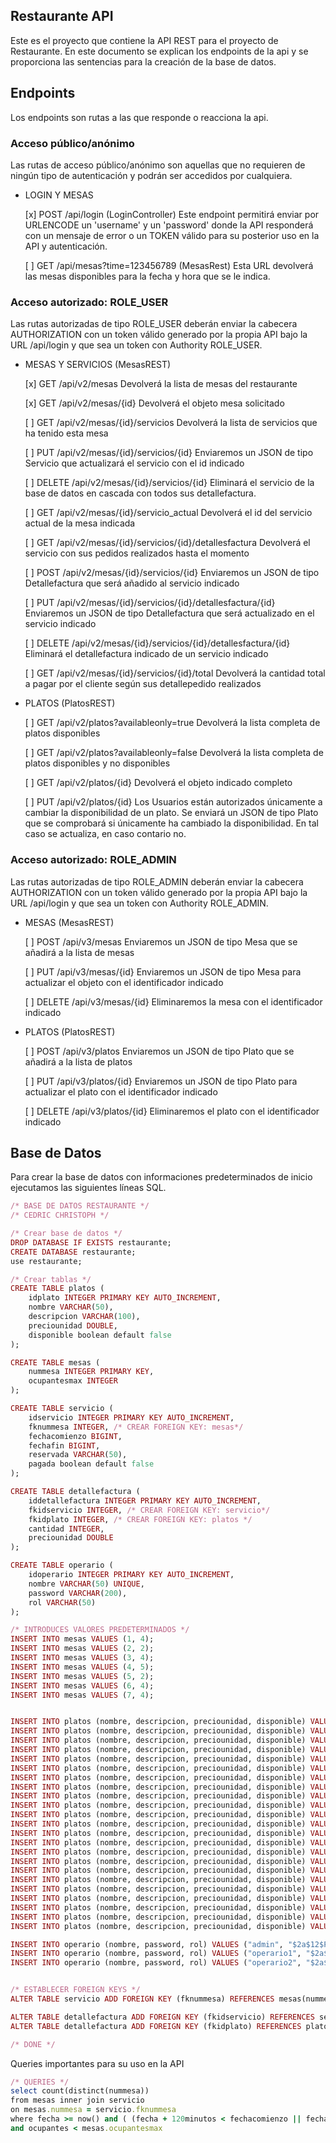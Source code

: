 ## Restaurante API

Este es el proyecto que contiene la API REST para el proyecto de Restaurante. En este documento
se explican los endpoints de la api y se proporciona las sentencias para la creación de la
base de datos.

## Endpoints

Los endpoints son rutas a las que responde o reacciona la api.

### Acceso público/anónimo
Las rutas de acceso público/anónimo son aquellas que no requieren de ningún tipo de autenticación
y podrán ser accedidos por cualquiera.

* LOGIN Y MESAS
	
	[x] POST /api/login  (LoginController)
		Este endpoint permitirá enviar por URLENCODE un 'username' y un 'password' donde la API
		responderá con un mensaje de error o un TOKEN válido para su posterior uso en la API y
		autenticación.
	
	[ ] GET /api/mesas?time=123456789  (MesasRest)
		Esta URL devolverá las mesas disponibles para la fecha y hora que se le indica.
		
### Acceso autorizado: ROLE_USER
Las rutas autorizadas de tipo ROLE_USER deberán enviar la cabecera AUTHORIZATION con un token válido
generado por la propia API bajo la URL /api/login y que sea un token con Authority ROLE_USER.

* MESAS Y SERVICIOS  (MesasREST)
	
	[x] GET /api/v2/mesas
		Devolverá la lista de mesas del restaurante
	
	[x] GET /api/v2/mesas/{id}
		Devolverá el objeto mesa solicitado
	
	[ ] GET /api/v2/mesas/{id}/servicios
		Devolverá la lista de servicios que ha tenido esta mesa
		
	[ ] PUT /api/v2/mesas/{id}/servicios/{id}
		Enviaremos un JSON de tipo Servicio que actualizará el servicio con el id indicado
	
	[ ] DELETE /api/v2/mesas/{id}/servicios/{id}
		Eliminará el servicio de la base de datos en cascada con todos sus detallefactura.
	
	[ ] GET /api/v2/mesas/{id}/servicio_actual
		Devolverá el id del servicio actual de la mesa indicada
	
	[ ] GET /api/v2/mesas/{id}/servicios/{id}/detallesfactura
		Devolverá el servicio con sus pedidos realizados hasta el momento
		
	[ ] POST /api/v2/mesas/{id}/servicios/{id}
		Enviaremos un JSON de tipo Detallefactura que será añadido al servicio indicado
	
	[ ] PUT /api/v2/mesas/{id}/servicios/{id}/detallesfactura/{id}
		Enviaremos un JSON de tipo Detallefactura que será actualizado en el servicio indicado
		
	[ ] DELETE /api/v2/mesas/{id}/servicios/{id}/detallesfactura/{id}
			Eliminará el detallefactura indicado de un servicio indicado
		
	[ ] GET /api/v2/mesas/{id}/servicios/{id}/total
		Devolverá la cantidad total a pagar por el cliente según sus detallepedido realizados
		
* PLATOS  (PlatosREST)
	
	[ ] GET /api/v2/platos?availableonly=true
		Devolverá la lista completa de platos disponibles
		
	[ ] GET /api/v2/platos?availableonly=false
		Devolverá la lista completa de platos disponibles y no disponibles
			
	[ ] GET /api/v2/platos/{id}
		Devolverá el objeto indicado completo
		
	[ ] PUT /api/v2/platos/{id}
		Los Usuarios están autorizados únicamente a cambiar la disponibilidad de un plato.
		Se enviará un JSON de tipo Plato que se comprobará si únicamente ha cambiado la
		disponibilidad. En tal caso se actualiza, en caso contario no.
		
		
### Acceso autorizado: ROLE_ADMIN
Las rutas autorizadas de tipo ROLE_ADMIN deberán enviar la cabecera AUTHORIZATION con un token válido
generado por la propia API bajo la URL /api/login y que sea un token con Authority ROLE_ADMIN.

* MESAS  (MesasREST)
	
	[ ] POST /api/v3/mesas
		Enviaremos un JSON de tipo Mesa que se añadirá a la lista de mesas
		
	[ ] PUT /api/v3/mesas/{id}
			Enviaremos un JSON de tipo Mesa para actualizar el objeto con el identificador indicado
	
	[ ] DELETE /api/v3/mesas/{id}
			Eliminaremos la mesa con el identificador indicado
	
* PLATOS  (PlatosREST)
	
	[ ] POST /api/v3/platos
		Enviaremos un JSON de tipo Plato que se añadirá a la lista de platos
		
	[ ] PUT /api/v3/platos/{id}
		Enviaremos un JSON de tipo Plato para actualizar el plato con el identificador indicado
		
	[ ] DELETE /api/v3/platos/{id}
		Eliminaremos el plato con el identificador indicado
	
	
	
## Base de Datos
Para crear la base de datos con informaciones predeterminados de inicio ejecutamos las siguientes
líneas SQL.

```ruby
/* BASE DE DATOS RESTAURANTE */
/* CEDRIC CHRISTOPH */

/* Crear base de datos */
DROP DATABASE IF EXISTS restaurante;
CREATE DATABASE restaurante;
use restaurante;

/* Crear tablas */
CREATE TABLE platos (
    idplato INTEGER PRIMARY KEY AUTO_INCREMENT,
    nombre VARCHAR(50),
    descripcion VARCHAR(100),
    preciounidad DOUBLE,
    disponible boolean default false
);

CREATE TABLE mesas (
    nummesa INTEGER PRIMARY KEY,
    ocupantesmax INTEGER
);

CREATE TABLE servicio (
    idservicio INTEGER PRIMARY KEY AUTO_INCREMENT,
    fknummesa INTEGER, /* CREAR FOREIGN KEY: mesas*/
    fechacomienzo BIGINT,
    fechafin BIGINT,
    reservada VARCHAR(50),
    pagada boolean default false
);

CREATE TABLE detallefactura (
    iddetallefactura INTEGER PRIMARY KEY AUTO_INCREMENT,
    fkidservicio INTEGER, /* CREAR FOREIGN KEY: servicio*/
    fkidplato INTEGER, /* CREAR FOREIGN KEY: platos */
    cantidad INTEGER,
    preciounidad DOUBLE
);

CREATE TABLE operario (
    idoperario INTEGER PRIMARY KEY AUTO_INCREMENT,
    nombre VARCHAR(50) UNIQUE,
    password VARCHAR(200),
    rol VARCHAR(50)
);

/* INTRODUCES VALORES PREDETERMINADOS */
INSERT INTO mesas VALUES (1, 4);
INSERT INTO mesas VALUES (2, 2);
INSERT INTO mesas VALUES (3, 4);
INSERT INTO mesas VALUES (4, 5);
INSERT INTO mesas VALUES (5, 2);
INSERT INTO mesas VALUES (6, 4);
INSERT INTO mesas VALUES (7, 4);


INSERT INTO platos (nombre, descripcion, preciounidad, disponible) VALUES ("Ensalada Especial", "Ensalada con tomate, millo, aguacate, bacon, olivas verdes sin pipa, aceite de oliva y balsámico", 7.00, true);
INSERT INTO platos (nombre, descripcion, preciounidad, disponible) VALUES ("Sandwich Mixto", "Sandwich con jamón y queso a la plancha", 1.80, true);
INSERT INTO platos (nombre, descripcion, preciounidad, disponible) VALUES ("Sandwich Jamón Serrano", "Sandwich con jamón serrano", 2.20, true);
INSERT INTO platos (nombre, descripcion, preciounidad, disponible) VALUES ("Bocadillo de pollo", "Bocadillo de pollo con lechuga, queso y tomate", 2.00, true);
INSERT INTO platos (nombre, descripcion, preciounidad, disponible) VALUES ("Bocadillo de pollo especial", "Bocadillo de pollo con lechuga, doble de queso, tomate y huevo frito", 2.40, true);
INSERT INTO platos (nombre, descripcion, preciounidad, disponible) VALUES ("Bocadillo con queso de cabra", "Bocadillo con queso de cabra", 1.90, true);
INSERT INTO platos (nombre, descripcion, preciounidad, disponible) VALUES ("Sopa de Pollo", "Sopa de pollo fresca", 2.50, true);
INSERT INTO platos (nombre, descripcion, preciounidad, disponible) VALUES ("Sopa de Tomate", "Sopa de Tomate", 2.00, true);
INSERT INTO platos (nombre, descripcion, preciounidad, disponible) VALUES ("Pasta Boloñesa", "Pasta boloñesa. Pasta a libre elección del cliente", 5.50, true);
INSERT INTO platos (nombre, descripcion, preciounidad, disponible) VALUES ("Pasta Carbonara", "Pasta carbonara. Pasta a libre elcción del cliente", 5.00, true);
INSERT INTO platos (nombre, descripcion, preciounidad, disponible) VALUES ("Pasta Arrabiata", "Pasta arrabiata con aceite de oliva, guindillas, chilli y ajo. Pasta a libre elcción del cliente", 5.00, true);
INSERT INTO platos (nombre, descripcion, preciounidad, disponible) VALUES ("Pizza Margarita", "Pizza Margarita. Pizza básica con salsa de tomate y mozarella", 5.50, true);
INSERT INTO platos (nombre, descripcion, preciounidad, disponible) VALUES ("Pizza Prosciutto", "Pizza Prosciutto. Pizza con salsa de tomate, mozarella y jamón cocido", 6.00, true);
INSERT INTO platos (nombre, descripcion, preciounidad, disponible) VALUES ("Pizza Cuatro Estaciones", "Pizza Cuatro Estaciones. Pizza con salsa de tomate, mozarella y cuatro quesos distintos", 6.50, true);
INSERT INTO platos (nombre, descripcion, preciounidad, disponible) VALUES ("Pizza Napolitana", "Pizza Napolitana. Pizza con salsa de tomate, mozarella, jamón y olivas negras", 7.00, true);
INSERT INTO platos (nombre, descripcion, preciounidad, disponible) VALUES ("Angus Steak 150g", "Angus Steak de 150 gramos acompañado con papas y salsas diversas (tomate, mostaza, mayonesa, ...)", 23.40, true);
INSERT INTO platos (nombre, descripcion, preciounidad, disponible) VALUES ("Angus Steak 300g", "Angus Steak de 300 gramos acompañado con papas y salsas diversas (tomate, mostaza, mayonesa, ...)", 42.50, true);
INSERT INTO platos (nombre, descripcion, preciounidad, disponible) VALUES ("Costillas de Cerdo 300g", "Costillas de Cerdo de 300 gramos a la barbacoa acompañado con papas", 19.50, true);
INSERT INTO platos (nombre, descripcion, preciounidad, disponible) VALUES ("Refresco", "Coca Cola, Nestea, Aquarius, ...", 2.50, true);
INSERT INTO platos (nombre, descripcion, preciounidad, disponible) VALUES ("Agua Mineral", "Agua Mineral", 1.50, true);
INSERT INTO platos (nombre, descripcion, preciounidad, disponible) VALUES ("Caña Heiniken Barril", "Caña Heiniken Barril", 1.50, true);
INSERT INTO platos (nombre, descripcion, preciounidad, disponible) VALUES ("Jarra Heiniken Barril", "Caña Heiniken Barril", 2.50, true);
INSERT INTO platos (nombre, descripcion, preciounidad, disponible) VALUES ("1906 Reserva Especial", "1906 Reserva Especial", 3.00, true);

INSERT INTO operario (nombre, password, rol) VALUES ("admin", "$2a$12$P7wpgXFkDZ.3/KIbTr9xUul1Vczda7j4XxMdpxx6FBC9kN9ODMa3G", "ROLE_ADMIN");
INSERT INTO operario (nombre, password, rol) VALUES ("operario1", "$2a$12$TqZjNaGF8JMSxirsRWvP2u6Wk6sylzvhmIwVZ6U/cWrCxxlS5Jo1q", "ROLE_USER");
INSERT INTO operario (nombre, password, rol) VALUES ("operario2", "$2a$12$vLlS8Vmcq9Jv61wivAuNmOC616jhH3gJWid/fTQxytkZNpBcTxADa", "ROLE_USER");


/* ESTABLECER FOREIGN KEYS */
ALTER TABLE servicio ADD FOREIGN KEY (fknummesa) REFERENCES mesas(nummesa);

ALTER TABLE detallefactura ADD FOREIGN KEY (fkidservicio) REFERENCES servicio(idservicio);
ALTER TABLE detallefactura ADD FOREIGN KEY (fkidplato) REFERENCES platos(idplato);

/* DONE */
```

Queries importantes para su uso en la API
```ruby
/* QUERIES */
select count(distinct(nummesa))
from mesas inner join servicio
on mesas.nummesa = servicio.fknummesa
where fecha >= now() and ( (fecha + 120minutos < fechacomienzo || fecha >= fechafin ) or (pagada=true) )
and ocupantes < mesas.ocupantesmax
```
	

